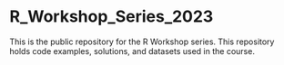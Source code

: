 # R_Workshop_Series_2023
This is the public repository for the R Workshop series. This repository holds code examples, solutions, and datasets used in the course. 
